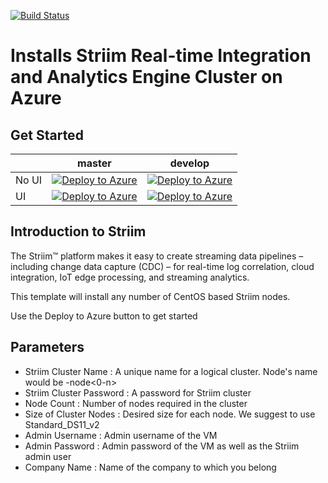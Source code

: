 [![Build Status](https://travis-ci.org/striim/azure-solution-template.svg?branch=master)](https://travis-ci.org/striim/azure-solution-template)

# Installs Striim Real-time Integration and Analytics Engine Cluster on Azure

## Get Started 
|      | master  |  develop |   
|------|---|---|
| No UI| [![Deploy to Azure](http://azuredeploy.net/deploybutton.png)](https://portal.azure.com/#create/Microsoft.Template/uri/https%3A%2F%2Fraw.githubusercontent.com%2Fstriim%2Fazure-solution-template%2Fmaster%2FmainTemplate.json)  |  [![Deploy to Azure](http://azuredeploy.net/deploybutton.png)](https://portal.azure.com/#create/Microsoft.Template/uri/https%3A%2F%2Fraw.githubusercontent.com%2Fstriim%2Fazure-solution-template%2Fdevelop%2FmainTemplate.json) |  
| UI   | [![Deploy to Azure](http://azuredeploy.net/deploybutton.png)](https://portal.azure.com/#blade/Microsoft_Azure_Compute/CreateMultiVmWizardBlade/internal_bladeCallId/anything/internal_bladeCallerParams/%7B%22initialData%22%3A%7B%7D%2C%22providerConfig%22%3A%7B%22createUiDefinition%22%3A%22https%3A%2F%2Fraw.githubusercontent.com%2Fstriim%2Fazure-solution-template%2Fmaster%2FcreateUiDefinition.json%22%7D%7D)  | [![Deploy to Azure](http://azuredeploy.net/deploybutton.png)](https://portal.azure.com/#blade/Microsoft_Azure_Compute/CreateMultiVmWizardBlade/internal_bladeCallId/anything/internal_bladeCallerParams/%7B%22initialData%22%3A%7B%7D%2C%22providerConfig%22%3A%7B%22createUiDefinition%22%3A%22https%3A%2F%2Fraw.githubusercontent.com%2Fstriim%2Fazure-solution-template%2Fdevelop%2FcreateUiDefinition.json%22%7D%7D)  | 







## Introduction to Striim
The Striim™ platform makes it easy to create streaming data pipelines – including change data capture (CDC) – for real-time log correlation, cloud integration, IoT edge processing, and streaming analytics.

This template will install any number of CentOS based Striim nodes.

Use the Deploy to Azure button to get started

## Parameters
 * Striim Cluster Name : A unique name for a logical cluster. Node's name would be <clusterName>-node<0-n>
 * Striim Cluster Password : A password for Striim cluster
 * Node Count : Number of nodes required in the cluster
 * Size of Cluster Nodes : Desired size for each node. We suggest to use Standard_DS11_v2
 * Admin Username : Admin username of the VM
 * Admin Password : Admin password of the VM as well as the Striim admin user
 * Company Name : Name of the company to which you belong
 
 
 
